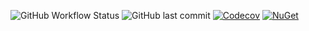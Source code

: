 ![GitHub Workflow Status](https://img.shields.io/github/workflow/status/freaxnx01/extensions/.NET)  ![GitHub last commit](https://img.shields.io/github/last-commit/freaxnx01/extensions)  [![Codecov](https://img.shields.io/codecov/c/github/freaxnx01/extensions)](https://app.codecov.io/gh/freaxnx01/Extensions)  [![NuGet](http://img.shields.io/nuget/v/freaxnx01.Extensions.svg)](https://www.nuget.org/packages/freaxnx01.Extensions/)



